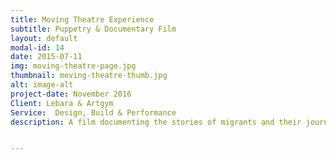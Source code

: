 ```yaml
---
title: Moving Theatre Experience
subtitle: Puppetry & Documentary Film
layout: default
modal-id: 14
date: 2015-07-11
img: moving-theatre-page.jpg
thumbnail: moving-theatre-thumb.jpg
alt: image-alt
project-date: November 2016
Client: Lebara & Artgym
Service:  Design, Build & Performance
description: A film documenting the stories of migrants and their journeys to the UK. Their stories were told using moving puppetry scenes and documentary footage. Created to focus on individual experiences during a time of wide spread crisis. A collaboration with Lebara and Artgym.


---
```

